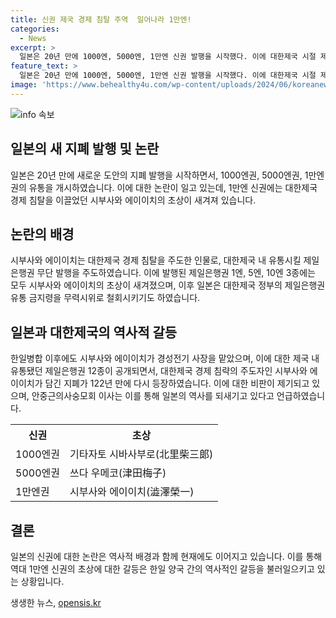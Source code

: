 ```yaml
---
title: 신권 제국 경제 침탈 주역  일어나라 1만엔!
categories:
  - News
excerpt: >
  일본은 20년 만에 1000엔, 5000엔, 1만엔 신권 발행을 시작했다. 이에 대한제국 시절 제일은행권 무단 발행주도한 시부사와 에이이치의 초상이 1만엔 신권에 새겨져 논란이 일고 있다. 한국 내 유통됐던 제일은행권 12종의 공개로 대한제국 경제 침략을 비판하는 목소리가 높다. 해당 인물의 역사와 영향에 대한 관심이 커지고 있다.
feature_text: >
  일본은 20년 만에 1000엔, 5000엔, 1만엔 신권 발행을 시작했다. 이에 대한제국 시절 제일은행권 무단 발행주도한 시부사와 에이이치의 초상이 1만엔 신권에 새겨져 논란이 일고 있다. 한국 내 유통됐던 제일은행권 12종의 공개로 대한제국 경제 침략을 비판하는 목소리가 높다. 해당 인물의 역사와 영향에 대한 관심이 커지고 있다.
image: 'https://www.behealthy4u.com/wp-content/uploads/2024/06/koreanews.jpg'
---
```


<p><img src="https://www.behealthy4u.com/wp-content/uploads/2024/06/koreanews.jpg" alt="info 속보" /></p>

<h2 data-ke-size="size26">일본의 새 지폐 발행 및 논란</h2>

<p data-ke-size="size16">일본은 20년 만에 새로운 도안의 지폐 발행을 시작하면서, 1000엔권, 5000엔권, 1만엔권의 유통을 개시하였습니다. 이에 대한 논란이 일고 있는데, 1만엔 신권에는 대한제국 경제 침탈을 이끌었던 시부사와 에이이치의 초상이 새겨져 있습니다.</p>

<h2 data-ke-size="size26">논란의 배경</h2>

<p data-ke-size="size16">시부사와 에이이치는 대한제국 경제 침탈을 주도한 인물로, 대한제국 내 유통시킬 제일은행권 무단 발행을 주도하였습니다. 이에 발행된 제일은행권 1엔, 5엔, 10엔 3종에는 모두 시부사와 에이이치의 초상이 새겨졌으며, 이후 일본은 대한제국 정부의 제일은행권 유통 금지령을 무력시위로 철회시키기도 하였습니다.</p>

<h2 data-ke-size="size26">일본과 대한제국의 역사적 갈등</h2>

<p data-ke-size="size16">한일병합 이후에도 시부사와 에이이치가 경성전기 사장을 맡았으며, 이에 대한 제국 내 유통됐던 제일은행권 12종이 공개되면서, 대한제국 경제 침략의 주도자인 시부사와 에이이치가 담긴 지폐가 122년 만에 다시 등장하였습니다. 이에 대한 비판이 제기되고 있으며, 안중근의사숭모회 이사는 이를 통해 일본의 역사를 되새기고 있다고 언급하였습니다.</p>

<table>
  <tr>
    <th>신권</th>
    <th>초상</th> 
  </tr>
  <tr>
    <td>1000엔권</td>
    <td>기타자토 시바사부로(北里柴三郞)</td>
  </tr>
  <tr>
    <td>5000엔권</td>
    <td>쓰다 우메코(津田梅子)</td>
  </tr>
  <tr>
    <td>1만엔권</td>
    <td>시부사와 에이이치(澁澤榮一)</td>
  </tr>
</table>

<h2 data-ke-size="size26">결론</h2>

<p data-ke-size="size16">일본의 신권에 대한 논란은 역사적 배경과 함께 현재에도 이어지고 있습니다. 이를 통해 역대 1만엔 신권의 초상에 대한 갈등은 한일 양국 간의 역사적인 갈등을 불러일으키고 있는 상황입니다.</p>
생생한 뉴스, <a href="https://opensis.kr" rel="dofollow">opensis.kr</a>


